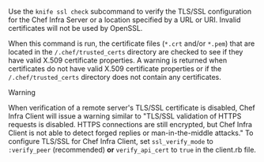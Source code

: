 Use the `knife ssl check` subcommand to verify the TLS/SSL configuration for
the Chef Infra Server or a location specified by a URL or URI. Invalid
certificates will not be used by OpenSSL.

When this command is run, the certificate files (`*.crt` and/or `*.pem`)
that are located in the `/.chef/trusted_certs` directory are checked to
see if they have valid X.509 certificate properties. A warning is
returned when certificates do not have valid X.509 certificate
properties or if the `/.chef/trusted_certs` directory does not contain
any certificates.

<div class="admonition-warning">

<p class="admonition-warning-title">Warning</p>

<div class="admonition-warning-text">

When verification of a remote server's TLS/SSL certificate is disabled, Chef
Infra Client will issue a warning similar to "TLS/SSL validation of HTTPS
requests is disabled. HTTPS connections are still encrypted, but Chef
Infra Client is not able to detect forged replies or man-in-the-middle
attacks." To configure TLS/SSL for Chef Infra Client, set `ssl_verify_mode`
to `:verify_peer` (recommended) **or** `verify_api_cert` to `true` in
the client.rb file.

</div>

</div>